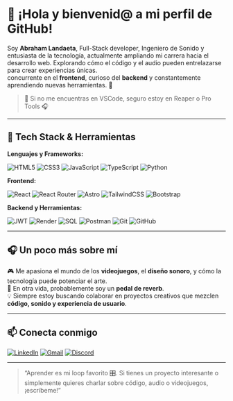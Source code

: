# 👋 ¡Hola y bienvenid@ a mi perfil de GitHub!

Soy **Abraham Landaeta**, Full-Stack developer, Ingeniero de Sonido y entusiasta de la tecnología, actualmente ampliando mi carrera hacia el desarrollo web. Explorando cómo el código y el audio pueden entrelazarse para crear experiencias únicas.  
concurrente en el **frontend**, curioso del **backend** y constantemente aprendiendo nuevas herramientas. 🚀
> 🧠 Si no me encuentras en VSCode, seguro estoy en Reaper o Pro Tools 🎧

---

## 🔧 Tech Stack & Herramientas

**Lenguajes y Frameworks:**

![HTML5](https://img.shields.io/badge/HTML5-E34F26?style=for-the-badge&logo=html5&logoColor=white)
![CSS3](https://img.shields.io/badge/CSS3-1572B6?style=for-the-badge&logo=css3&logoColor=white)
![JavaScript](https://img.shields.io/badge/JavaScript-F7DF1E?style=for-the-badge&logo=javascript&logoColor=black)
![TypeScript](https://img.shields.io/badge/TypeScript-3178C6?style=for-the-badge&logo=typescript&logoColor=white)
![Python](https://img.shields.io/badge/Python-3776AB?style=for-the-badge&logo=python&logoColor=white)

**Frontend:**

![React](https://img.shields.io/badge/React-20232A?style=for-the-badge&logo=react&logoColor=61DAFB)
![React Router](https://img.shields.io/badge/React_Router-CA4245?style=for-the-badge&logo=react-router&logoColor=white)
![Astro](https://img.shields.io/badge/Astro-000000?style=for-the-badge&logo=astro&logoColor=white)
![TailwindCSS](https://img.shields.io/badge/TailwindCSS-38B2AC?style=for-the-badge&logo=tailwind-css&logoColor=white)
![Bootstrap](https://img.shields.io/badge/Bootstrap-7952B3?style=for-the-badge&logo=bootstrap&logoColor=white)

**Backend y Herramientas:**  

![JWT](https://img.shields.io/badge/JWT-000000?style=for-the-badge&logo=JSON%20web%20tokens&logoColor=white)
![Render](https://img.shields.io/badge/Render-46E3B7?style=for-the-badge&logo=render&logoColor=black)
![SQL](https://img.shields.io/badge/SQL-003B57?style=for-the-badge&logo=postgresql&logoColor=white)
![Postman](https://img.shields.io/badge/Postman-FF6C37?style=for-the-badge&logo=postman&logoColor=white)
![Git](https://img.shields.io/badge/Git-F05032?style=for-the-badge&logo=git&logoColor=white)
![GitHub](https://img.shields.io/badge/GitHub-181717?style=for-the-badge&logo=github&logoColor=white)

---

## 🎧 Un poco más sobre mí

🎮 Me apasiona el mundo de los **videojuegos**, el **diseño sonoro**, y cómo la tecnología puede potenciar el arte.  
🎸 En otra vida, probablemente soy un **pedal de reverb**.  
💡 Siempre estoy buscando colaborar en proyectos creativos que mezclen **código, sonido y experiencia de usuario**.

---

## 📫 Conecta conmigo

[![LinkedIn](https://img.shields.io/badge/LinkedIn-0077B5?style=for-the-badge&logo=linkedin&logoColor=white)](https://www.linkedin.com/in/abraham-landaeta/)
[![Gmail](https://img.shields.io/badge/Gmail-D14836?style=for-the-badge&logo=gmail&logoColor=white)](mailto:ablandaeta@gmail.com)
[![Discord](https://img.shields.io/badge/Discord-5865F2?style=for-the-badge&logo=discord&logoColor=white)](https://discordapp.com/users/129017227415388160)


---

> “Aprender es mi loop favorito 🎛️. Si tienes un proyecto interesante o simplemente quieres charlar sobre código, audio o videojuegos, ¡escríbeme!”



<!--
**Ablandaeta/Ablandaeta** is a ✨ _special_ ✨ repository because its `README.md` (this file) appears on your GitHub profile.

Here are some ideas to get you started:

- 🔭 I’m currently working on ...
- 🌱 I’m currently learning ...
- 👯 I’m looking to collaborate on ...
- 🤔 I’m looking for help with ...
- 💬 Ask me about ...
- 📫 How to reach me: ...
- 😄 Pronouns: ...
- ⚡ Fun fact: ...
-->
